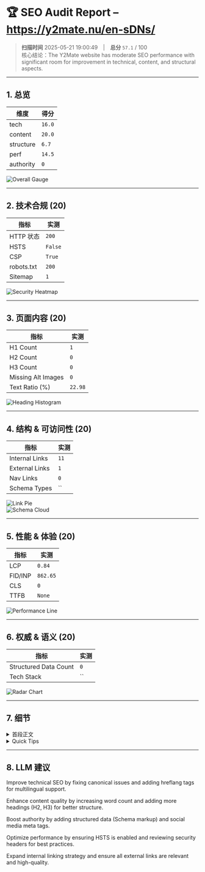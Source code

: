 # 🏆 SEO Audit Report – https://y2mate.nu/en-sDNs/

> **扫描时间** 2025-05-21 19:00:49 | **总分** `57.1` / 100  
> 核心结论：The Y2Mate website has moderate SEO performance with significant room for improvement in technical, content, and structural aspects.

---

## 1. 总览

| 维度 | 得分 |
|------|------|
| tech | `16.0` |
| content | `20.0` |
| structure | `6.7` |
| perf | `14.5` |
| authority | `0` |

![Overall Gauge](gauge.png)


---

## 2. 技术合规 (20)

| 指标 | 实测 |
|------|------|
| HTTP 状态 | `200` |
| HSTS | `False` |
| CSP | `True` |
| robots.txt | `200` |
| Sitemap | `1` |

![Security Heatmap](security_heatmap.png)

---

## 3. 页面内容 (20)

| 指标 | 实测 |
|------|------|
| H1 Count | `1` |
| H2 Count | `0` |
| H3 Count | `0` |
| Missing Alt Images | `0` |
| Text Ratio (%) | `22.98` |

![Heading Histogram](headings.png)

---

## 4. 结构 & 可访问性 (20)

| 指标 | 实测 |
|------|------|
| Internal Links | `11` |
| External Links | `1` |
| Nav Links | `0` |
| Schema Types | `` |

![Link Pie](links.png)  
![Schema Cloud](schema_cloud.png)

---

## 5. 性能 & 体验 (20)


| 指标 | 实测 |
|------|------|
| LCP | `0.84` |
| FID/INP | `862.65` |
| CLS | `0` |
| TTFB | `None` |

![Performance Line](perf_line.png)

---

## 6. 权威 & 语义 (20)

| 指标 | 实测 |
|------|------|
| Structured Data Count | `0` |
| Tech Stack | `` |

![Radar Chart](radar.png)

---

## 7. 细节

<details>
<summary>首段正文</summary>

`Our YouTube to MP3 Converter allows you to convert your favorite YouTube videos to MP3 (audio) or MP4 (video) files and to download them for FREE.Y2Mateworks on your desktop, tablet and mobile device without the installation of any additional apps. The usage of Y2Mate is free, and safe!`
</details>

<details>
<summary>Quick Tips</summary>


- ⚠️ 未检测 canonical

</details>

---

## 8. LLM 建议

Improve technical SEO by fixing canonical issues and adding hreflang tags for multilingual support.

Enhance content quality by increasing word count and adding more headings (H2, H3) for better structure.

Boost authority by adding structured data (Schema markup) and social media meta tags.

Optimize performance by ensuring HSTS is enabled and reviewing security headers for best practices.

Expand internal linking strategy and ensure all external links are relevant and high-quality.
